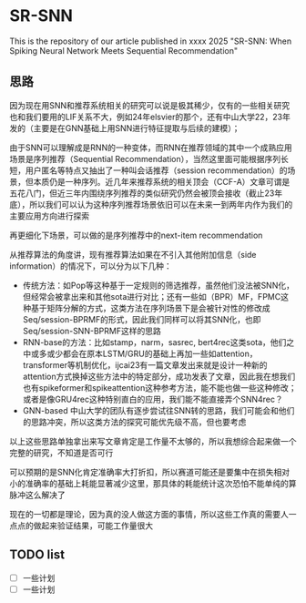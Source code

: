 # SR-SNN
This is the repository of our article published in xxxx 2025 "SR-SNN: When Spiking Neural Network Meets Sequential Recommendation"

## 思路

因为现在用SNN和推荐系统相关的研究可以说是极其稀少，仅有的一些相关研究也和我们要用的LIF关系不大，例如24年elsvier的那个，还有中山大学22，23年发的（主要是在GNN基础上用SNN进行特征提取与后续的建模）；

由于SNN可以理解成是RNN的一种变体，而RNN在推荐领域的其中一个成熟应用场景是序列推荐（Sequential Recommendation），当然这里面可能根据序列长短，用户匿名等特点又抽出了一种叫会话推荐（session recommendation）的场景，但本质仍是一种序列。近几年来推荐系统的相关顶会（CCF-A）文章可谓是五花八门，但近三年内围绕序列推荐的类似研究仍然会被顶会接收（截止23年底），所以我们可以认为这种序列推荐场景依旧可以在未来一到两年内作为我们的主要应用方向进行探索

再更细化下场景，可以做的是序列推荐中的next-item recommendation

从推荐算法的角度讲，现有推荐算法如果在不引入其他附加信息（side information）的情况下，可以分为以下几种：

 - 传统方法：如Pop等这种基于一定规则的筛选推荐，虽然他们没法被SNN化，但经常会被拿出来和其他sota进行对比；还有一些如（BPR）MF，FPMC这种基于矩阵分解的方式，这类方法在序列场景下是会被针对性的修改成Seq/session-BPRMF的形式，因此我们同样可以将其SNN化，也即Seq/session-SNN-BPRMF这样的思路
 - RNN-base的方法：比如stamp，narm，sasrec, bert4rec这类sota，他们之中或多或少都会在原本LSTM/GRU的基础上再加一些如attention，transformer等机制优化，ijcai23有一篇文章发出来就是设计一种新的attention方式换掉这些方法中的特定部分，成功发表了文章，因此我在想我们也有spikeformer和spikeattention这种参考方法，能不能也做一些这种修改；或者是像GRU4rec这种特别直白的应用，我们能不能直接弄个SNN4rec？
 - GNN-based 中山大学的团队有逐步尝试往SNN转的思路，我们可能会和他们的思路冲突，所以这类方法的探究可能优先级不高，但也要考虑
 
 以上这些思路单独拿出来写文章肯定是工作量不太够的，所以我想综合起来做一个完整的研究，不知道是否可行

可以预期的是SNN化肯定准确率大打折扣，所以赛道可能还是要集中在损失相对小的准确率的基础上耗能显著减少这里，那具体的耗能统计这次恐怕不能单纯的算脉冲这么解决了

现在的一切都是理论，因为真的没人做这方面的事情，所以这些工作真的需要人一点点的做起来验证结果，可能工作量很大


## TODO list

 - [ ] 一些计划
 - [ ] 一些计划